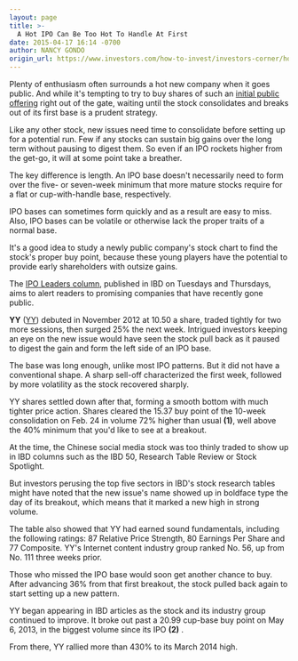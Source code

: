 ```yaml
---
layout: page
title: >-
  A Hot IPO Can Be Too Hot To Handle At First
date: 2015-04-17 16:14 -0700
author: NANCY GONDO
origin_url: https://www.investors.com/how-to-invest/investors-corner/how-to-identify-ipo-bases/
---
```


Plenty of enthusiasm often surrounds a hot new company when it goes public. And while it's tempting to try to buy shares of such an [initial public offering](http://news.investors.com/iponews.htm) right out of the gate, waiting until the stock consolidates and breaks out of its first base is a prudent strategy.

Like any other stock, new issues need time to consolidate before setting up for a potential run. Few if any stocks can sustain big gains over the long term without pausing to digest them. So even if an IPO rockets higher from the get-go, it will at some point take a breather.

The key difference is length. An IPO base doesn't necessarily need to form over the five- or seven-week minimum that more mature stocks require for a flat or cup-with-handle base, respectively.

IPO bases can sometimes form quickly and as a result are easy to miss. Also, IPO bases can be volatile or otherwise lack the proper traits of a normal base.

It's a good idea to study a newly public company's stock chart to find the stock's proper buy point, because these young players have the potential to provide early shareholders with outsize gains.

The [IPO Leaders column](https://research.investors.com/stock-lists/ipo-leaders/), published in IBD on Tuesdays and Thursdays, aims to alert readers to promising companies that have recently gone public.

**YY** ([YY](https://research.investors.com/quote.aspx?symbol=YY)) debuted in November 2012 at 10.50 a share, traded tightly for two more sessions, then surged 25% the next week. Intrigued investors keeping an eye on the new issue would have seen the stock pull back as it paused to digest the gain and form the left side of an IPO base.

The base was long enough, unlike most IPO patterns. But it did not have a conventional shape. A sharp sell-off characterized the first week, followed by more volatility as the stock recovered sharply.

YY shares settled down after that, forming a smooth bottom with much tighter price action. Shares cleared the 15.37 buy point of the 10-week consolidation on Feb. 24 in volume 72% higher than usual **(1)**, well above the 40% minimum that you'd like to see at a breakout.

At the time, the Chinese social media stock was too thinly traded to show up in IBD columns such as the IBD 50, Research Table Review or Stock Spotlight.

But investors perusing the top five sectors in IBD's stock research tables might have noted that the new issue's name showed up in boldface type the day of its breakout, which means that it marked a new high in strong volume.

The table also showed that YY had earned sound fundamentals, including the following ratings: 87 Relative Price Strength, 80 Earnings Per Share and 77 Composite. YY's Internet content industry group ranked No. 56, up from No. 111 three weeks prior.

Those who missed the IPO base would soon get another chance to buy. After advancing 36% from that first breakout, the stock pulled back again to start setting up a new pattern.

YY began appearing in IBD articles as the stock and its industry group continued to improve. It broke out past a 20.99 cup-base buy point on May 6, 2013, in the biggest volume since its IPO **(2)** .

From there, YY rallied more than 430% to its March 2014 high.
